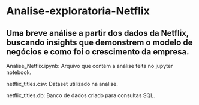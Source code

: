 # Analise-exploratoria-Netflix

## Uma breve análise a partir  dos dados da Netflix, buscando insights que demonstrem o modelo de negócios e como foi o crescimento da empresa.

Analise_Netflix.ipynb: Arquivo que contém a análise feita no jupyter notebook.

netflix_titles.csv: Dataset utilizado na análise.

netflix_titles.db: Banco de dados criado para consultas SQL.
